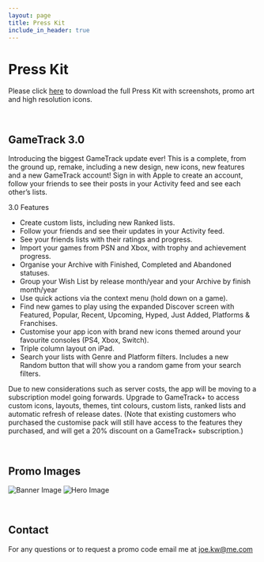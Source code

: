 ```yaml
---
layout: page
title: Press Kit
include_in_header: true
---
```


# Press Kit

Please click [here](https://www.icloud.com/iclouddrive/0KMmQ1LS05DW2aiTkdcBhQAUQ#Press_Kit) to download the full Press Kit with screenshots, promo art and high resolution icons.

<br>

## GameTrack 3.0
Introducing the biggest GameTrack update ever! This is a complete, from the ground up, remake, including a new design, new icons, new features and a new GameTrack account! Sign in with Apple to create an account, follow your friends to see their posts in your Activity feed and see each other’s lists.

3.0 Features
- Create custom lists, including new Ranked lists.
- Follow your friends and see their updates in your Activity feed.
- See your friends lists with their ratings and progress.
- Import your games from PSN and Xbox, with trophy and achievement progress.
- Organise your Archive with Finished, Completed and Abandoned statuses.
- Group your Wish List by release month/year and your Archive by finish month/year
- Use quick actions via the context menu (hold down on a game).
- Find new games to play using the expanded Discover screen with Featured, Popular, Recent, Upcoming, Hyped, Just Added, Platforms & Franchises.
- Customise your app icon with brand new icons themed around your favourite consoles (PS4, Xbox, Switch).
- Triple column layout on iPad.
- Search your lists with Genre and Platform filters. Includes a new Random button that will show you a random game from your search filters.

Due to new considerations such as server costs, the app will be moving to a subscription model going forwards. Upgrade to GameTrack+ to access custom icons, layouts, themes, tint colours, custom lists, ranked lists and automatic refresh of release dates. (Note that existing customers who purchased the customise pack will still have access to the features they purchased, and will get a 20% discount on a GameTrack+ subscription.)

<br>

## Promo Images
![Banner Image](https://gametrack.app/assets/Promo/gametrack-banner-text.png)
![Hero Image](https://gametrack.app/assets/Promo/gametrack-hero.png)


<br>

## Contact
For any questions or to request a promo code email me at joe.kw@me.com

<br>
